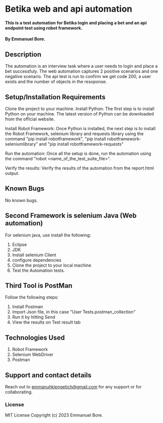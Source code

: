 # Betika web and api automation
#### This is a test automation for Betika login and placing a bet and an api endpoint test using robot framework. 
#### By Emmanuel Bore.
## Description
 The automation is an interview task where a user needs to login and place a bet successfuly. 
 The web automation captures 2 positive scenarios and one negative scenario.
 The api test is run to confirm we get code 200, a user exists and the number of objects in the resoponse.
## Setup/Installation Requirements
Clone the project to your machine. 
Install Python: The first step is to install Python on your machine. The latest version of Python can be downloaded from the official website.

Install Robot Framework: Once Python is installed, the next step is to install the Robot Framework, selenium library and requests library using the command "pip install robotframework", "pip install robotframework-seleniumlibrary" and "pip install robotframework-requests"

Run the automation: Once all the setup is done, run the automation using the command "robot <name_of_the_test_suite_file>".

Verify the results: Verify the results of the automation from the report.html output.

## Known Bugs
No known bugs.

## Second Framework is selenium Java (Web automation)
For selenium java, use install the following:
1. Eclipse
2. JDK
3. Install selenium Client
4. configure dependencies
5. Clone the project to your local machine
6. Test the Automation tests.
## Third Tool is PostMan 
Follow the following steps:
1. Install Postman
2. Import Json file, in this case "User Tests.postman_collection"
3. Run it by hitting Send
4. View the results on Test result tab

## Technologies Used
1. Robot Framework
2. Selenium WebDriver 
3. Postman

## Support and contact details
Reach out to emmanuhkipngetich@gmail.com for any support or for collaborating.
### License
MIT License
Copyright (c) 2023 Emmanuel Bore.
